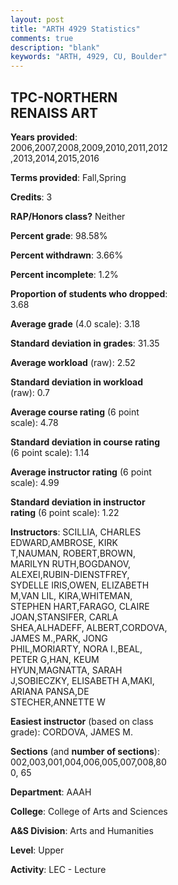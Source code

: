 ```yaml
---
layout: post
title: "ARTH 4929 Statistics"
comments: true
description: "blank"
keywords: "ARTH, 4929, CU, Boulder"
--- 
```

<head>
<script src="https://ajax.googleapis.com/ajax/libs/jquery/2.1.3/jquery.min.js"></script>
<script src="https://dl.dropboxusercontent.com/s/pc42nxpaw1ea4o9/highcharts.js?dl=0"></script>
<!-- <script src="../assets/js/highcharts.js"></script> -->
<style type="text/css">@font-face {
	font-family: "Bebas Neue";
	src: url(https://www.filehosting.org/file/details/544349/BebasNeue%20Regular.otf) format("opentype");
	}
	h1.Bebas { 
		font-family: "Bebas Neue", Verdana, Tahoma;
	}
</style>
</head>
<body>
	<div id="container" style="float: right; width: 45%; height: 88%; margin-left: 2.5%; margin-right: 2.5%;"></div>
	<script language="JavaScript">
		$(document).ready(function() {
		var chart = {type: 'column'};
		var title = {text: 'Grade Distribution'};
		var xAxis = {categories: ['A','B','C','D','F'],crosshair: true};
		var yAxis = {min: 0,title: {text: 'Percentage'}};
		var tooltip = {headerFormat: '<center><b><span style="font-size:20px">{point.key}</span></b></center>',
		               pointFormat: '<td style="padding:0"><b>{point.y:.1f}%</b></td>',
		               footerFormat: '</table>',shared: true,useHTML: true};
		var plotOptions = {column: {pointPadding: 0.0,borderWidth: 0}};  
		var credits = {enabled: false};var series= [{name: 'Percent',data: [43.82,38.92,12.73,2.56,1.98,]}];
		var json = {};
		json.chart = chart;
		json.title = title;
		json.tooltip = tooltip;
		json.xAxis = xAxis;
		json.yAxis = yAxis;  
		json.series = series;
		json.plotOptions = plotOptions;  
		json.credits = credits;
		$('#container').highcharts(json);
	});
	</script>
</body>
			   
## TPC-NORTHERN RENAISS ART

**Years provided**: 2006,2007,2008,2009,2010,2011,2012,2013,2014,2015,2016

**Terms provided**: Fall,Spring

**Credits**: 3

**RAP/Honors class?** Neither

**Percent grade**: 98.58%

**Percent withdrawn**: 3.66%

**Percent incomplete**: 1.2%

**Proportion of students who dropped**: 3.68

**Average grade** (4.0 scale): 3.18

**Standard deviation in grades**: 31.35

**Average workload** (raw): 2.52

**Standard deviation in workload** (raw): 0.7

**Average course rating** (6 point scale): 4.78

**Standard deviation in course rating** (6 point scale): 1.14

**Average instructor rating** (6 point scale): 4.99

**Standard deviation in instructor rating** (6 point scale): 1.22

**Instructors**: SCILLIA, CHARLES EDWARD,AMBROSE, KIRK T,NAUMAN, ROBERT,BROWN, MARILYN RUTH,BOGDANOV, ALEXEI,RUBIN-DIENSTFREY, SYDELLE IRIS,OWEN, ELIZABETH M,VAN LIL, KIRA,WHITEMAN, STEPHEN HART,FARAGO, CLAIRE JOAN,STANSIFER, CARLA SHEA,ALHADEFF, ALBERT,CORDOVA, JAMES M.,PARK, JONG PHIL,MORIARTY, NORA I.,BEAL, PETER G,HAN, KEUM HYUN,MAGNATTA, SARAH J,SOBIECZKY, ELISABETH A,MAKI, ARIANA PANSA,DE STECHER,ANNETTE W

**Easiest instructor** (based on class grade): CORDOVA, JAMES M.

**Sections** (and **number of sections**): 002,003,001,004,006,005,007,008,800, 65

**Department**: AAAH

**College**: College of Arts and Sciences

**A&S Division**: Arts and Humanities

**Level**: Upper

**Activity**: LEC - Lecture